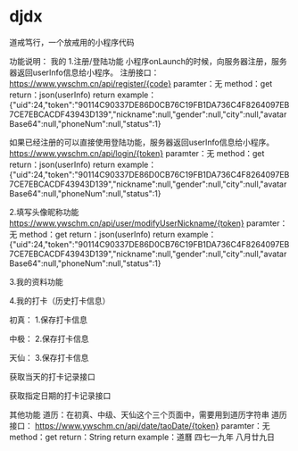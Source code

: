 # djdx
道戒笃行，一个放戒用的小程序代码

功能说明：
我的
1.注册/登陆功能
小程序onLaunch的时候，向服务器注册，服务器返回userInfo信息给小程序。
注册接口：
https://www.ywschm.cn/api/register/{code}
paramter：无
method：get
return：json(userInfo)
return example：
{"uid":24,"token":"90114C90337DE86D0CB76C19FB1DA736C4F8264097EB7CE7EBCACDF43943D139","nickname":null,"gender":null,"city":null,"avatarBase64":null,"phoneNum":null,"status":1}


如果已经注册的可以直接使用登陆功能，服务器返回userInfo信息给小程序。
https://www.ywschm.cn/api/login/{token}
paramter：无
method：get
return：json(userInfo)
return example：
{"uid":24,"token":"90114C90337DE86D0CB76C19FB1DA736C4F8264097EB7CE7EBCACDF43943D139","nickname":null,"gender":null,"city":null,"avatarBase64":null,"phoneNum":null,"status":1}

2.填写头像昵称功能
https://www.ywschm.cn/api/user/modifyUserNickname/{token}
paramter：无
method：get
return：json(userInfo)
return example：
{"uid":24,"token":"90114C90337DE86D0CB76C19FB1DA736C4F8264097EB7CE7EBCACDF43943D139","nickname":null,"gender":null,"city":null,"avatarBase64":null,"phoneNum":null,"status":1}


3.我的资料功能

4.我的打卡（历史打卡信息）

初真：
1.保存打卡信息

中极：
2.保存打卡信息

天仙：
3.保存打卡信息

获取当天的打卡记录接口


获取指定日期的打卡记录接口



其他功能
道历：在初真、中级、天仙这个三个页面中，需要用到道历字符串
道历接口：
https://www.ywschm.cn/api/date/taoDate/{token}
paramter：无
method：get
return：String
return example：道曆 四七一九年 八月廿九日




